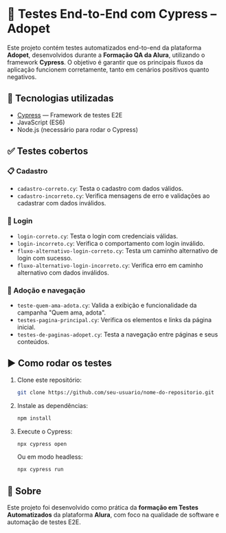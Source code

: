 # 🧪 Testes End-to-End com Cypress – Adopet

Este projeto contém testes automatizados end-to-end da plataforma **Adopet**, desenvolvidos durante a **Formação QA da Alura**, utilizando o framework **Cypress**. O objetivo é garantir que os principais fluxos da aplicação funcionem corretamente, tanto em cenários positivos quanto negativos.

## 🚀 Tecnologias utilizadas

- [Cypress](https://www.cypress.io/) — Framework de testes E2E
- JavaScript (ES6)
- Node.js (necessário para rodar o Cypress)

## ✅ Testes cobertos

### 📋 Cadastro
- `cadastro-correto.cy`: Testa o cadastro com dados válidos.
- `cadastro-incorreto.cy`: Verifica mensagens de erro e validações ao cadastrar com dados inválidos.

### 🔐 Login
- `login-correto.cy`: Testa o login com credenciais válidas.
- `login-incorreto.cy`: Verifica o comportamento com login inválido.
- `fluxo-alternativo-login-correto.cy`: Testa um caminho alternativo de login com sucesso.
- `fluxo-alternativo-login-incorreto.cy`: Verifica erro em caminho alternativo com dados inválidos.

### 🐶 Adoção e navegação
- `teste-quem-ama-adota.cy`: Valida a exibição e funcionalidade da campanha "Quem ama, adota".
- `testes-pagina-principal.cy`: Verifica os elementos e links da página inicial.
- `testes-de-paginas-adopet.cy`: Testa a navegação entre páginas e seus conteúdos.

## ▶️ Como rodar os testes

1. Clone este repositório:
   ```bash
   git clone https://github.com/seu-usuario/nome-do-repositorio.git
   ```

2. Instale as dependências:
   ```bash
   npm install
   ```

3. Execute o Cypress:
   ```bash
   npx cypress open
   ```
   Ou em modo headless:
   ```bash
   npx cypress run
   ```

## 📄 Sobre

Este projeto foi desenvolvido como prática da **formação em Testes Automatizados** da plataforma **Alura**, com foco na qualidade de software e automação de testes E2E.